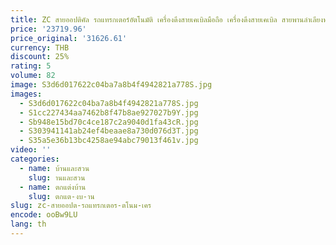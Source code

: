 ```yaml
---
title: ZC สายออปติคัล รถแทรกเตอร์อัตโนมัติ เครื่องดึงสายเคเบิลมือถือ เครื่องดึงสายเคเบิล สายพานลําเลียงท่อเหนือศีรษะ
price: '23719.96'
price_original: '31626.61'
currency: THB
discount: 25%
rating: 5
volume: 82
image: S3d6d017622c04ba7a8b4f4942821a778S.jpg
images:
  - S3d6d017622c04ba7a8b4f4942821a778S.jpg
  - S1cc227434aa7462b8f47b8ae927027b9Y.jpg
  - Sb948e15bd70c4ce187c2a9040d1fa43cR.jpg
  - S303941141ab24ef4beaae8a730d076d3T.jpg
  - S35a5e36b13bc4258ae94abc79013f461v.jpg
video: ''
categories:
  - name: บ้านและสวน
    slug: านและสวน
  - name: ตกแต่งบ้าน
    slug: ตกแต-งบ-าน
slug: zc-สายออปต-รถแทรกเตอร-ตโนม-เคร
encode: ooBw9LU
lang: th
---
```

  